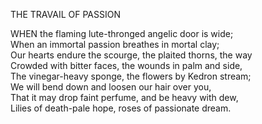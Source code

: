 THE TRAVAIL OF PASSION  
  
WHEN the flaming lute-thronged angelic door is wide;  
When an immortal passion breathes in mortal clay;  
Our hearts endure the scourge, the plaited thorns, the way  
Crowded with bitter faces, the wounds in palm and side,  
The vinegar-heavy sponge, the flowers by Kedron stream;  
We will bend down and loosen our hair over you,  
That it may drop faint perfume, and be heavy with dew,  
Lilies of death-pale hope, roses of passionate dream.  
